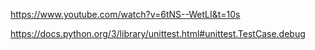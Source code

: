 https://www.youtube.com/watch?v=6tNS--WetLI&t=10s

https://docs.python.org/3/library/unittest.html#unittest.TestCase.debug
